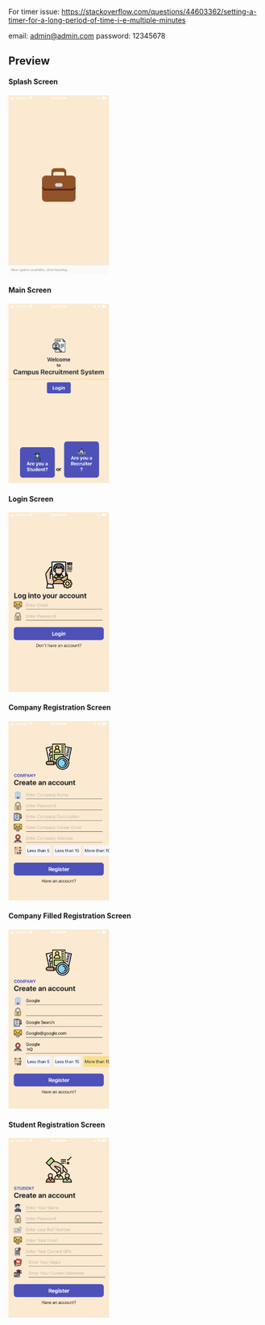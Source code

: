 For timer issue: https://stackoverflow.com/questions/44603362/setting-a-timer-for-a-long-period-of-time-i-e-multiple-minutes

<!-- Admin Credentials -->

email: admin@admin.com
password: 12345678

## Preview

#### Splash Screen
<img src="https://github.com/zaimeali/Campus-Recruitment-System/blob/master/assets/screenshots/Splash%20Screen.png" alt="Splash Screen SS" width="200"/>

#### Main Screen
<img src="https://github.com/zaimeali/Campus-Recruitment-System/blob/master/assets/screenshots/Main%20Screen.png" alt="Main Screen SS" width="200"/>

#### Login Screen
<img src="https://github.com/zaimeali/Campus-Recruitment-System/blob/master/assets/screenshots/Login%20Screen.png" alt="Login Screen SS" width="200"/>

#### Company Registration Screen
<img src="https://github.com/zaimeali/Campus-Recruitment-System/blob/master/assets/screenshots/Company%20regis.png" alt="Company Registration Screen SS" width="200"/>

#### Company Filled Registration Screen
<img src="https://github.com/zaimeali/Campus-Recruitment-System/blob/master/assets/screenshots/Filled%20Info.png" alt="Company Filled Registration Screen SS" width="200"/>

#### Student Registration Screen
<img src="https://github.com/zaimeali/Campus-Recruitment-System/blob/master/assets/screenshots/Student%20regis.png" alt="Student Registration Screen SS" width="200"/>
